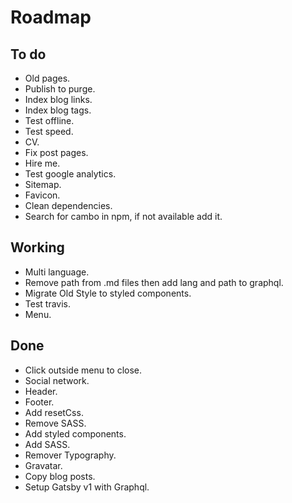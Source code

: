 # Roadmap

## To do
- Old pages.
- Publish to purge.
- Index blog links.
- Index blog tags.
- Test offline.
- Test speed.
- CV.
- Fix post pages.
- Hire me.
- Test google analytics.
- Sitemap.
- Favicon.
- Clean dependencies.
- Search for cambo in npm, if not available add it.

## Working
- Multi language.
- Remove path from .md files then add lang and path to graphql.
- Migrate Old Style to styled components.
- Test travis.
- Menu.

## Done
- Click outside menu to close.
- Social network.
- Header.
- Footer.
- Add resetCss.
- Remove SASS.
- Add styled components.
- Add SASS.
- Remover Typography.
- Gravatar.
- Copy blog posts.
- Setup Gatsby v1 with Graphql.
